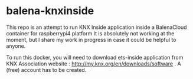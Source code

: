 # balena-knxinside

This repo is an attempt to run KNX Inside application inside a BalenaCloud container for raspberrypi4 platform
It is absolutely not working at the moment, but I share my work in progress in case it could be helpful to anyone.

To run this docker, you will need to download ets-inside application from KNX Association website : http://my.knx.org/en/downloads/software . A (free) account has to be created.

